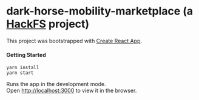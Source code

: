 # dark-horse-mobility-marketplace (a [HackFS](https://hackfs.com/) project)

This project was bootstrapped with [Create React App](https://github.com/facebook/create-react-app).

#### Getting Started
```
yarn install
yarn start
```
Runs the app in the development mode.<br>
Open [http://localhost:3000](http://localhost:3000) to view it in the browser.
